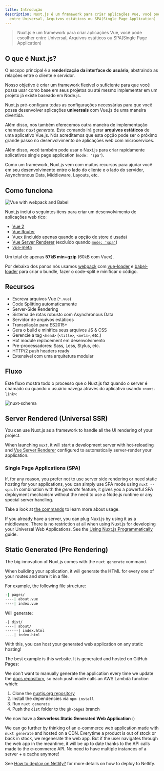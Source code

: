 ```yaml
---
title: Introdução
description: Nuxt.js é um framework para criar aplicações Vue, você pode escolher
  entre Universal, Arquivos estáticos ou SPA(Single Page Application)
---
```


> Nuxt.js é um framework para criar aplicações Vue, você pode escolher entre Universal, Arquivos estáticos ou SPA(Single Page Application)

## O que é Nuxt.js?

O escopo principal é a **renderização da interface do usuário**, abstraindo as relações entre o cliente e servidor.

Nosso objetivo é criar um framework flexível o suficiente para que você possa usar como base em seus projetos ou até mesmo implementar em um projeto já existe baseado em Node.js.

Nuxt.js pré-configura todas as configurações necessárias para que você possa desenvolver aplicações **universais** com Vue.js de uma maneira divertida.

Além disso, nos também oferecemos outra maneira de implementação chamada: *nuxt generate*. Este comando irá gerar **arquivos estáticos** de uma aplicativo Vue.js.
Nós acreditamos que esta opção pode ser o próximo grande passo no desenvolvimento de aplicações web com microservices.

Além disso, você também pode usar o Nuxt.js para criar rapidamente aplicativos single page application (`mode: 'spa'`).

Como um framework, Nuxt.js vem com muitos recursos para ajudar você em seu desenvolvimento entre o lado do cliente e o lado do servidor, Asynchronous Data, Middleware, Layouts, etc.

## Como funciona

![Vue with webpack and Babel](https://i.imgur.com/avEUftE.png)

Nuxt.js incluí o seguintes itens para criar um desenvolvimento de aplicações web rico:

- [Vue 2](https://vuejs.org/)
- [Vue Router](https://router.vuejs.org/en/)
- [Vuex](https://vuex.vuejs.org/en/) (incluído apenas quando a [opção de store](/guide/vuex-store) é usada)
- [Vue Server Renderer](https://ssr.vuejs.org/en/) (excluído quando [`mode: 'spa'`](/api/configuration-mode))
- [vue-meta](https://github.com/nuxt/vue-meta)

Um total de apenas **57kB min+gzip** (60kB com Vuex).

Por debaixo dos panos nós usamos [webpack](https://github.com/webpack/webpack) com [vue-loader](https://github.com/vuejs/vue-loader) e [babel-loader](https://github.com/babel/babel-loader) para criar o bundle, fazer o code-split e minificar o código.

## Recursos

- Escreva arquivos Vue (`*.vue`)
- Code Splitting automaticamente
- Server-Side Rendering
- Sistema de rotas robusto com Asynchronous Data
- Servidor de arquivos estáticos
- Transpilação para ES2015+
- Gera o build e minifica seus arquivos JS & CSS
- Gerencie a tag `<head>` (`<title>`, `<meta>`, etc.)
- Hot module replacement em desenvolvimento
- Pre-processadores: Sass, Less, Stylus, etc.
- HTTP/2 push headers ready
- Extensível com uma arquitetura modular

## Fluxo

Este fluxo mostra todo o processo que o Nuxt.js faz quando o server é chamado ou quando o usuário navega através do aplicativo usando `<nuxt-link>`:

![nuxt-schema](/nuxt-schema.svg)

## Server Rendered (Universal SSR)

You can use Nuxt.js as a framework to handle all the UI rendering of your project.

When launching `nuxt`, it will start a development server with hot-reloading and [Vue Server Renderer](https://ssr.vuejs.org/en/) configured to automatically server-render your application.

### Single Page Applications (SPA)

If, for any reason, you prefer not to use server side rendering or need static hosting for your applications, you can simply use SPA mode using `nuxt --spa`. In combination with the *generate* feature, it gives you a powerful SPA deployment mechanism without the need to use a Node.js runtime or any special server handling.

Take a look at [the commands](/guide/commands) to learn more about usage.

If you already have a server, you can plug Nuxt.js by using it as a middleware. There is no restriction at all when using Nuxt.js for developing your Universal Web Applications. See the [Using Nuxt.js Programmatically](/api/nuxt) guide.

## Static Generated (Pre Rendering)

The big innovation of Nuxt.js comes with the `nuxt generate` command.

When building your application, it will generate the HTML for every one of your routes and store it in a file.

For example, the following file structure:

```bash
-| pages/
----| about.vue
----| index.vue
```

Will generate:

```
-| dist/
----| about/
------| index.html
----| index.html
```

With this, you can host your generated web application on any static hosting!

The best example is this website. It is generated and hosted on GitHub Pages:

We don't want to manually generate the application every time we update the [docs repository](https://github.com/nuxt/docs), so each push made calls an AWS Lambda function which:

1. Clone the [nuxtjs.org repository](https://github.com/nuxt/nuxtjs.org)
2. Install the dependencies via `npm install`
3. Run `nuxt generate`
4. Push the `dist` folder to the `gh-pages` branch

We now have a **Serverless Static Generated Web Application** :)

We can go further by thinking of an e-commerce web application made with `nuxt generate` and hosted on a CDN. Everytime a product is out of stock or back in stock, we regenerate the web app. But if the user navigates through the web app in the meantime, it will be up to date thanks to the API calls made to the e-commerce API. No need to have multiple instances of a server + a cache anymore!

<div class="Alert">

See [How to deploy on Netlify?](/faq/netlify-deployment) for more details on how to deploy to Netlify.

</div>
